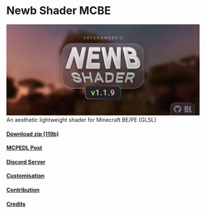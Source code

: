 # Newb Shader MCBE  
![Newb Shader 1.1.9 thumbnail](/.docs/newb_thumbnail.jpeg)
An aesthetic lightweight shader for Minecraft BE/PE (GLSL)

#### [Download zip (119b)](https://github.com/devendrn/newb-shader-mcbe/archive/main.zip)  
#### [MCPEDL Post](https://mcpedl.com/newb-shader/)  
#### [Discord Server](https://discord.gg/Cc4qsgHcYm)  
#### [Customisation](/.docs/how_to_config.md)  
#### [Contribution](/.docs/contribution.md)  
#### [Credits](/.docs/credits.md)